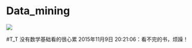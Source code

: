 # Data_mining
![](http://img-storage.qiniudn.com/15-11-4/11547534.jpg)

#T_T   没有数学基础看的很心累
2015年11月9日 20:21:06：看不完的书，烦躁！
